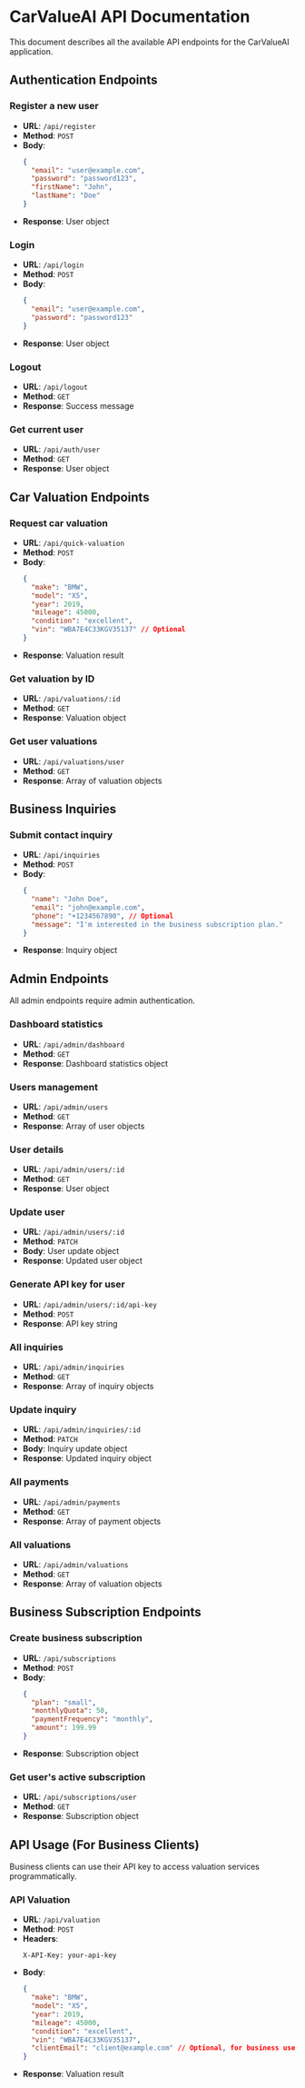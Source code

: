 # CarValueAI API Documentation

This document describes all the available API endpoints for the CarValueAI application.

## Authentication Endpoints

### Register a new user
- **URL**: `/api/register`
- **Method**: `POST`
- **Body**:
  ```json
  {
    "email": "user@example.com",
    "password": "password123",
    "firstName": "John",
    "lastName": "Doe"
  }
  ```
- **Response**: User object

### Login
- **URL**: `/api/login`
- **Method**: `POST`
- **Body**:
  ```json
  {
    "email": "user@example.com",
    "password": "password123"
  }
  ```
- **Response**: User object

### Logout
- **URL**: `/api/logout`
- **Method**: `GET`
- **Response**: Success message

### Get current user
- **URL**: `/api/auth/user`
- **Method**: `GET`
- **Response**: User object

## Car Valuation Endpoints

### Request car valuation
- **URL**: `/api/quick-valuation`
- **Method**: `POST`
- **Body**:
  ```json
  {
    "make": "BMW",
    "model": "X5",
    "year": 2019,
    "mileage": 45000,
    "condition": "excellent",
    "vin": "WBA7E4C33KGV35137" // Optional
  }
  ```
- **Response**: Valuation result

### Get valuation by ID
- **URL**: `/api/valuations/:id`
- **Method**: `GET`
- **Response**: Valuation object

### Get user valuations
- **URL**: `/api/valuations/user`
- **Method**: `GET`
- **Response**: Array of valuation objects

## Business Inquiries

### Submit contact inquiry
- **URL**: `/api/inquiries`
- **Method**: `POST`
- **Body**:
  ```json
  {
    "name": "John Doe",
    "email": "john@example.com",
    "phone": "+1234567890", // Optional
    "message": "I'm interested in the business subscription plan."
  }
  ```
- **Response**: Inquiry object

## Admin Endpoints

All admin endpoints require admin authentication.

### Dashboard statistics
- **URL**: `/api/admin/dashboard`
- **Method**: `GET`
- **Response**: Dashboard statistics object

### Users management
- **URL**: `/api/admin/users`
- **Method**: `GET`
- **Response**: Array of user objects

### User details
- **URL**: `/api/admin/users/:id`
- **Method**: `GET`
- **Response**: User object

### Update user
- **URL**: `/api/admin/users/:id`
- **Method**: `PATCH`
- **Body**: User update object
- **Response**: Updated user object

### Generate API key for user
- **URL**: `/api/admin/users/:id/api-key`
- **Method**: `POST`
- **Response**: API key string

### All inquiries
- **URL**: `/api/admin/inquiries`
- **Method**: `GET`
- **Response**: Array of inquiry objects

### Update inquiry
- **URL**: `/api/admin/inquiries/:id`
- **Method**: `PATCH`
- **Body**: Inquiry update object
- **Response**: Updated inquiry object

### All payments
- **URL**: `/api/admin/payments`
- **Method**: `GET`
- **Response**: Array of payment objects

### All valuations
- **URL**: `/api/admin/valuations`
- **Method**: `GET`
- **Response**: Array of valuation objects

## Business Subscription Endpoints

### Create business subscription
- **URL**: `/api/subscriptions`
- **Method**: `POST`
- **Body**:
  ```json
  {
    "plan": "small",
    "monthlyQuota": 50,
    "paymentFrequency": "monthly",
    "amount": 199.99
  }
  ```
- **Response**: Subscription object

### Get user's active subscription
- **URL**: `/api/subscriptions/user`
- **Method**: `GET`
- **Response**: Subscription object

## API Usage (For Business Clients)

Business clients can use their API key to access valuation services programmatically.

### API Valuation
- **URL**: `/api/valuation`
- **Method**: `POST`
- **Headers**:
  ```
  X-API-Key: your-api-key
  ```
- **Body**:
  ```json
  {
    "make": "BMW",
    "model": "X5",
    "year": 2019,
    "mileage": 45000,
    "condition": "excellent",
    "vin": "WBA7E4C33KGV35137",
    "clientEmail": "client@example.com" // Optional, for business users to track their client
  }
  ```
- **Response**: Valuation result
